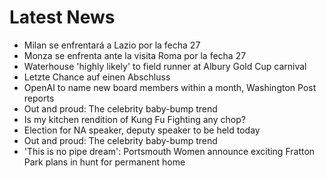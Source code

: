 # Latest News
-  Milan se enfrentará a Lazio por la fecha 27
-  Monza se enfrenta ante la visita Roma por la fecha 27
-  Waterhouse 'highly likely' to field runner at Albury Gold Cup carnival
-  Letzte Chance auf einen Abschluss
-  OpenAI to name new board members within a month, Washington Post reports
-  Out and proud: The celebrity baby-bump trend
-  Is my kitchen rendition of Kung Fu Fighting any chop?
-  Election for NA speaker, deputy speaker to be held today
-  Out and proud: The celebrity baby-bump trend
-  'This is no pipe dream': Portsmouth Women announce exciting Fratton Park plans in hunt for permanent home
